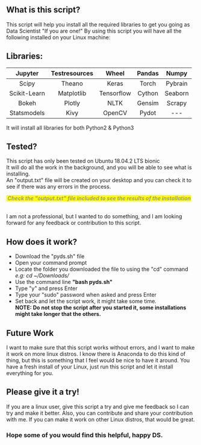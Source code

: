 ## What is this script?
This script will help you install all the required libraries to get you going as Data Scientist "If you are one!"
By using this script you will have all the following installed on your Linux machine:

## Libraries:
|    Jupyter   | Testresources |    Wheel   | Pandas |  Numpy  |
|:------------:|:-------------:|:----------:|:------:|:-------:|
|     Scipy    |     Theano    |    Keras   |  Torch | Pybrain |
| Scikit-Learn |   Matplotlib  | Tensorflow | Cython | Seaborn |
|     Bokeh    |     Plotly    |    NLTK    | Gensim |  Scrapy |
|  Statsmodels |      Kivy     |   OpenCV   |  Pydot |   ---   |

It will install all libraries for both Python2 & Python3

## Tested?
This script has only been tested on Ubuntu 18.04.2 LTS bionic<br>
It will do all the work in the background, and you will be able to see what is installing.<br>
An "output.txt" file will be created on your desktop and you can check it to see if there was any errors in the process.<br>
<p><span style="color: #999999; background-color: #ffff00;"><strong><em>&nbsp;Check the "output.txt" file included to see the results of the installation</em></strong></span></p><br>
I am not a professional, but I wanted to do something, and I am looking forward for any feedback or contribution to this script.

## How does it work?
* Download the "pyds.sh" file 
* Open your command prompt 
* Locate the folder you downloaded the file to using the "cd" command<br> <i>e.g: cd ~/Downloads/</i>
* Use the command line <b>"bash pyds.sh"</b>
* Type "y" and press Enter
* Type your "sudo" password when asked and press Enter
* Set back and let the script work, it might take some time.<br>
<b>NOTE: Do not stop the script after you started it, some installations might take longer that the others.</b>

## Future Work
I want to make sure that this script works without errors, and I want to make it work on more linux distros.
I know there is Anaconda to do this kind of thing, but this is something that I feel would be nice to have it around.
You have a fresh install of your Linux, just run this script and let it install everything for you.

## Please give it a try!
If you are a linux user, give this script a try and give me feedback so I can try and make it better. Also, you can contribute and share your contribution with me.
If you can make it work on other Linux distros, that would be great.

<h3> Hope some of you would find this helpful, happy DS.</h4>

